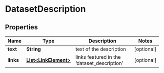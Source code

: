 

# DatasetDescription


## Properties

| Name | Type | Description | Notes |
|------------ | ------------- | ------------- | -------------|
|**text** | **String** | text of the description |  [optional] |
|**links** | [**List&lt;LinkElement&gt;**](LinkElement.md) | links featured in the ‘dataset_description’ |  [optional] |



